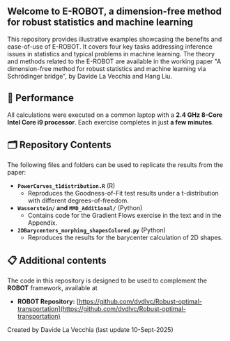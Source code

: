 ## Welcome to E-ROBOT, a dimension-free method for  robust statistics and machine learning

This repository provides illustrative examples showcasing the benefits and ease-of-use of E-ROBOT. It covers four key tasks addressing inference issues in statistics and typical problems in machine learning. The theory and methods related to the E-ROBOT are available in the working paper "A dimension-free method for  robust statistics and machine learning via  Schrödinger bridge", by Davide La Vecchia and Hang Liu.

## 🚀 Performance

All calculations were executed on a common laptop with a **2.4 GHz 8-Core Intel Core i9 processor**. Each exercise completes in just **a few minutes**.


## 🗂 Repository Contents

The following files and folders can be used to replicate the results from the paper:

*   **`PowerCurves_t1distribution.R`** (R)
    *   Reproduces the Goodness-of-Fit test results under a t-distribution with different degrees-of-freedom.
*   **`Wasserstein/` and `MMD_Additional/`** (Python)
    *   Contains code for the Gradient Flows exercise in the text and in the Appendix.
*   **`2DBarycenters_morphing_shapesColored.py`** (Python)
    *   Reproduces the results for the barycenter calculation of 2D shapes.
 
## 📋 Additional contents

The code in this repository is designed to be used to complement the **ROBOT** framework, available at
*   **ROBOT Repository:** [https://github.com/dvdlvc/Robust-optimal-transportation](https://github.com/dvdlvc/Robust-optimal-transportation)

 
Created by Davide La Vecchia (last update 10-Sept-2025)
